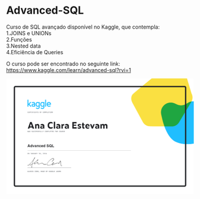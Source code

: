 # Advanced-SQL
Curso de SQL avançado disponível no Kaggle, que contempla:<br />
1.JOINS e UNIONs<br />
2.Funções<br />
3.Nested data<br />
4.Eficiência de Queries<br />

O curso pode ser encontrado no seguinte link: https://www.kaggle.com/learn/advanced-sql?rvi=1<br />


![Alt text](https://github.com/ana-epereira/Advanced-SQL/blob/main/Ana%20Clara%20Estevam%20-%20Advanced%20SQL.png?raw=true)
